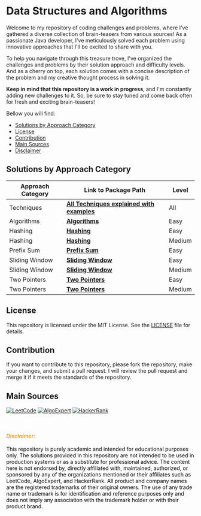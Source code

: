 # Data Structures and Algorithms

Welcome to my repository of coding challenges and problems, where I've gathered a diverse collection of brain-teasers
from various sources!
As a passionate Java developer, I've meticulously solved each problem using innovative approaches that I'll be excited
to share with you.

To help you navigate through this treasure trove, I've organized the challenges and problems by their solution approach
and difficulty levels. And as a cherry on top, each solution comes with a concise description of the problem and my
creative thought process in solving it.

**Keep in mind that this repository is a work in progress**, and I'm constantly adding new challenges to it. So, be sure
to stay tuned and come back often for fresh and exciting brain-teasers!

Bellow you will find:
<!-- TOC -->
  * [Solutions by Approach Category](#solutions-by-approach-category)
  * [License](#license)
  * [Contribution](#contribution)
  * [Main Sources](#main-sources)
  * [Disclaimer](#span-stylecolorffa116disclaimerspan)
<!-- TOC -->

## Solutions by Approach Category

| Approach Category | Link to Package Path                                                                                                                                                     | Level  |
|-------------------|--------------------------------------------------------------------------------------------------------------------------------------------------------------------------|--------|
| Techniques        | [**All Techniques explained with examples**](https://github.com/brunoliveiradev/Data_Structures_and_Algorithms/blob/master/src/main/java/dev/brunoliveiradev/techniques) | All    |
| Algorithms        | [**Algorithms**](https://github.com/brunoliveiradev/Data_Structures_and_Algorithms/blob/master/src/main/java/dev/brunoliveiradev/easy)                                   | Easy   |
| Hashing           | [**Hashing**](https://github.com/brunoliveiradev/Data_Structures_and_Algorithms/blob/master/src/main/java/dev/brunoliveiradev/hashing/easy)                              | Easy   |
| Hashing           | [**Hashing**](https://github.com/brunoliveiradev/Data_Structures_and_Algorithms/blob/master/src/main/java/dev/brunoliveiradev/hashing/medium)                            | Medium |
| Prefix Sum        | [**Prefix Sum**](https://github.com/brunoliveiradev/Data_Structures_and_Algorithms/blob/master/src/main/java/dev/brunoliveiradev/prefixSum/easy)                         | Easy   |
| Sliding Window    | [**Sliding Window**](https://github.com/brunoliveiradev/Data_Structures_and_Algorithms/blob/master/src/main/java/dev/brunoliveiradev/slidingWindow/easy)                 | Easy   |
| Sliding Window    | [**Sliding Window**](https://github.com/brunoliveiradev/Data_Structures_and_Algorithms/blob/master/src/main/java/dev/brunoliveiradev/slidingWindow/medium)               | Medium |
| Two Pointers      | [**Two Pointers**](https://github.com/brunoliveiradev/Data_Structures_and_Algorithms/blob/master/src/main/java/dev/brunoliveiradev/slidingWindow/easy)                   | Easy   |
| Two Pointers      | [**Two Pointers**](https://github.com/brunoliveiradev/Data_Structures_and_Algorithms/blob/master/src/main/java/dev/brunoliveiradev/slidingWindow/medium)                 | Medium |

## License

This repository is licensed under the MIT License. See the [LICENSE](LICENSE) file for details.

## Contribution

If you want to contribute to this repository, please fork the repository, make your changes, and submit a pull request.
I will review the pull request and merge it if it meets the standards of the repository.

## Main Sources

[![LeetCode](https://img.shields.io/badge/-LeetCode-da8200?style=for-the-badge&logo=LeetCode&logoColor=ffa116&labelColor=black)](https://leetcode.com/brunoliveiradev/) [![AlgoExpert](https://img.shields.io/badge/-AlgoExpert-626ee3?style=for-the-badge&logo=atom&logoColor=brigthwhite&labelColor=black)](https://www.algoexpert.io/data-structures) [![HackerRank](https://img.shields.io/badge/-HackerRank-050c1b?style=for-the-badge&logo=hackerrank&logoColor=brigthwhite&labelColor=black)](https://www.hackerrank.com/brunoliveiradev)

<br>

#### <span style="color:#ffa116">*Disclaimer*:</span>

<span style="color:black"> This repository is purely academic and intended for educational purposes only. 
The solutions provided in this repository are not intended to be used in production systems or as a substitute for professional advice. 
The content here is not endorsed by, directly affiliated with, maintained, authorized, or sponsored by any of the organizations mentioned or
their affiliates such as LeetCode, AlgoExpert, and HackerRank. All product and company names are the registered
trademarks of their original owners. The use of any trade name or trademark is for identification and reference purposes
only and does not imply any association with the trademark holder or with their product brand. </span>